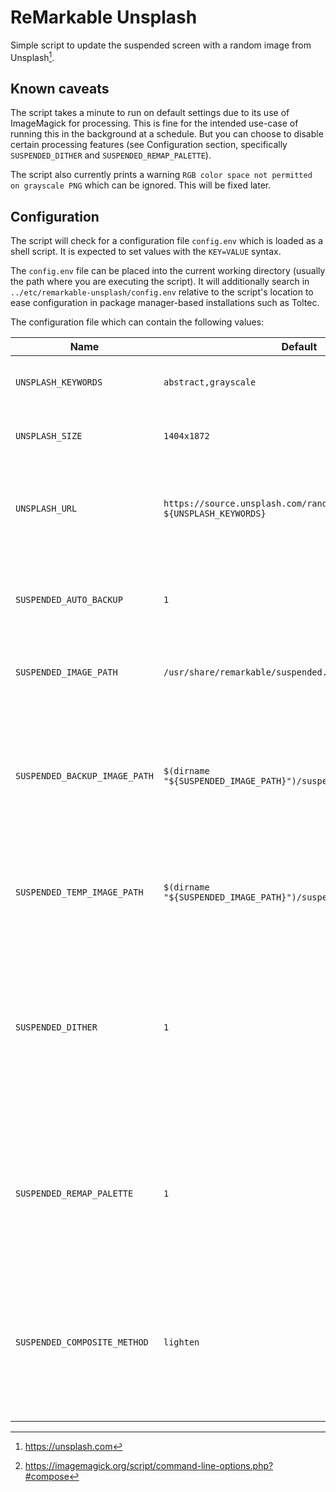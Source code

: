 # ReMarkable Unsplash

Simple script to update the suspended screen with a random image from
Unsplash[^unsplash].

## Known caveats

The script takes a minute to run on default settings due to its use of
ImageMagick for processing. This is fine for the intended use-case of running
this in the background at a schedule. But you can choose to disable certain
processing features (see Configuration section, specifically `SUSPENDED_DITHER`
and `SUSPENDED_REMAP_PALETTE`).

The script also currently prints a warning `RGB color space not permitted on
grayscale PNG` which can be ignored. This will be fixed later.

## Configuration

The script will check for a configuration file `config.env` which is loaded as a
shell script. It is expected to set values with the `KEY=VALUE` syntax.

The `config.env` file can be placed into the current working directory (usually
the path where you are executing the script). It will additionally search in
`../etc/remarkable-unsplash/config.env` relative to the script's location to
ease configuration in package manager-based installations such as Toltec.

The configuration file which can contain the following values:

| Name                          | Default                                                                     | Description                                                                                                                                                                                        |
| ----------------------------- | --------------------------------------------------------------------------- | -------------------------------------------------------------------------------------------------------------------------------------------------------------------------------------------------- |
| `UNSPLASH_KEYWORDS`           | `abstract,grayscale`                                                        | Tags to pass to Unsplash for random image download.                                                                                                                                                |
| `UNSPLASH_SIZE`               | `1404x1872`                                                                 | Preferred image size to pass to Unsplash.                                                                                                                                                          |
| `UNSPLASH_URL`                | `https://source.unsplash.com/random/${UNSPLASH_SIZE}/?${UNSPLASH_KEYWORDS}` | The full URL to the image to download. Override this if you consider an alternative source.                                                                                                        |
| `SUSPENDED_AUTO_BACKUP`       | `1`                                                                         | Whether to automatically back up the original suspended image if no backup exists.                                                                                                                 |
| `SUSPENDED_IMAGE_PATH`        | `/usr/share/remarkable/suspended.png`                                       | The path to the suspended image to replace.                                                                                                                                                        |
| `SUSPENDED_BACKUP_IMAGE_PATH` | `$(dirname "${SUSPENDED_IMAGE_PATH}")/suspended.backup.png`                 | The path where the original suspended image is backed up to or expected to be backed up to. The path is also used to overlay the original image on top of the new one.                             |
| `SUSPENDED_TEMP_IMAGE_PATH`   | `$(dirname "${SUSPENDED_IMAGE_PATH}")/suspended.new.png`                    | The path where the script will temporarily write the processed image to.                                                                                                                           |
| `SUSPENDED_DITHER`            | `1`                                                                         | Whether to apply dithering during image processing through ImageMagick. This is computationally expensive so if you prefer to reduce the CPU usage/runtime of this script you can set this to `0`. |
| `SUSPENDED_REMAP_PALETTE`     | `1`                                                                         | Whether to remap the image palette during image processing. You may prefer to reduce the CPU usage/runtime of this script by setting this to `0`.                                                  |
| `SUSPENDED_COMPOSITE_METHOD`  | `lighten`                                                                   | Which compositing method to use for layering the original suspend image on top of the Unsplash one. See the ImageMagick documentation for more info.[^compose]                                     |

[^unsplash]: https://unsplash.com
[^compose]: https://imagemagick.org/script/command-line-options.php?#compose
